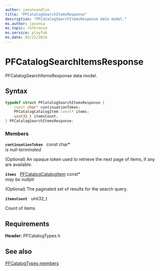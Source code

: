 ```yaml
---
author: jasonsandlin
title: "PFCatalogSearchItemsResponse"
description: "PFCatalogSearchItemsResponse data model."
ms.author: jasonsa
ms.topic: reference
ms.service: playfab
ms.date: 02/22/2024
---
```


# PFCatalogSearchItemsResponse  

PFCatalogSearchItemsResponse data model.  

## Syntax  
  
```cpp
typedef struct PFCatalogSearchItemsResponse {  
    const char* continuationToken;  
    PFCatalogCatalogItem const* items;  
    uint32_t itemsCount;  
} PFCatalogSearchItemsResponse;  
```
  
### Members  
  
**`continuationToken`** &nbsp; const char*  
*is null-terminated*  
  
(Optional) An opaque token used to retrieve the next page of items, if any are available.
  
**`items`** &nbsp; [PFCatalogCatalogItem](pfcatalogcatalogitem.md) const*  
*may be nullptr*  
  
(Optional) The paginated set of results for the search query.
  
**`itemsCount`** &nbsp; uint32_t  
  
Count of items
  
  
## Requirements  
  
**Header:** PFCatalogTypes.h
  
## See also  
[PFCatalogTypes members](../pfcatalogtypes_members.md)  

  
  
